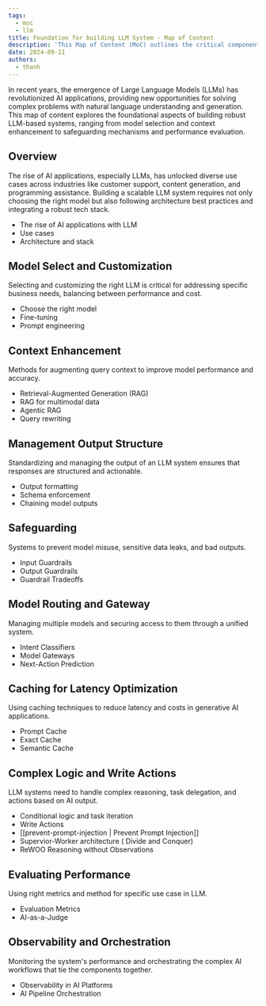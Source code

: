 ```yaml
---
tags:
  - moc
  - llm
title: Foundation for building LLM System - Map of Content
description: 'This Map of Content (MoC) outlines the critical components required to design and build a large language model (LLM) system, focusing on architecture, model customization, safeguarding, performance evaluation, and more.'
date: 2024-09-11
authors:
  - thanh
---
```


In recent years, the emergence of Large Language Models (LLMs) has revolutionized AI applications, providing new opportunities for solving complex problems with natural language understanding and generation. This map of content explores the foundational aspects of building robust LLM-based systems, ranging from model selection and context enhancement to safeguarding mechanisms and performance evaluation.

## Overview

The rise of AI applications, especially LLMs, has unlocked diverse use cases across industries like customer support, content generation, and programming assistance. Building a scalable LLM system requires not only choosing the right model but also following architecture best practices and integrating a robust tech stack.

- The rise of AI applications with LLM
- Use cases
- Architecture and stack

## Model Select and Customization

Selecting and customizing the right LLM is critical for addressing specific business needs, balancing between performance and cost.

- Choose the right model
- Fine-tuning
- Prompt engineering

## Context Enhancement

Methods for augmenting query context to improve model performance and accuracy.

- Retrieval-Augmented Generation (RAG)
- RAG for multimodal data
- Agentic RAG
- Query rewriting

## Management Output Structure

Standardizing and managing the output of an LLM system ensures that responses are structured and actionable.

- Output formatting
- Schema enforcement
- Chaining model outputs

## Safeguarding

Systems to prevent model misuse, sensitive data leaks, and bad outputs.

- Input Guardrails
- Output Guardrails
- Guardrail Tradeoffs

## Model Routing and Gateway

Managing multiple models and securing access to them through a unified system.

- Intent Classifiers
- Model Gateways
- Next-Action Prediction

## Caching for Latency Optimization

Using caching techniques to reduce latency and costs in generative AI applications.

- Prompt Cache
- Exact Cache
- Semantic Cache

## Complex Logic and Write Actions

LLM systems need to handle complex reasoning, task delegation, and actions based on AI output.

- Conditional logic and task iteration
- Write Actions
- [[prevent-prompt-injection | Prevent Prompt Injection]]
- Supervior-Worker architecture ( Divide and Conquer)
- ReWOO Reasoning without Observations

## Evaluating Performance

Using right metrics and method for specific use case in LLM.

- Evaluation Metrics
- AI-as-a-Judge

## Observability and Orchestration

Monitoring the system's performance and orchestrating the complex AI workflows that tie the components together.

- Observability in AI Platforms
- AI Pipeline Orchestration
